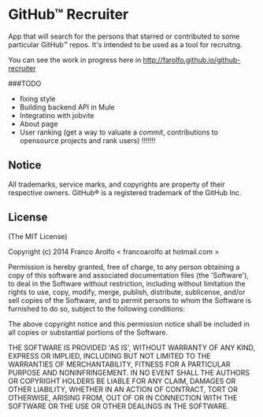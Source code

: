 GitHub™ Recruiter
================

App that will search for the persons that starred or contributed to some particular GitHub™ repos.
It's intended to be used as a tool for recruitng.

You can see the work in progress here in http://farolfo.github.io/github-recruiter

###TODO
* fixing style
* Building backend API in Mule
* Integratino with jobvite
* About page
* User ranking (get a way to valuate a _commit_, contributions to opensource projects and rank users) !!!!!!!

## Notice

All trademarks, service marks, and copyrights are property of their respective owners. GitHub® is a registered trademark of the GitHub Inc.

## License
(The MIT License)

Copyright (c) 2014 Franco Arolfo < francoarolfo at hotmail.com >

Permission is hereby granted, free of charge, to any person obtaining a copy of this software and associated documentation files (the 'Software'), to deal in the Software without restriction, including without limitation the rights to use, copy, modify, merge, publish, distribute, sublicense, and/or sell copies of the Software, and to permit persons to whom the Software is furnished to do so, subject to the following conditions:

The above copyright notice and this permission notice shall be included in all copies or substantial portions of the Software.

THE SOFTWARE IS PROVIDED 'AS IS', WITHOUT WARRANTY OF ANY KIND, EXPRESS OR IMPLIED, INCLUDING BUT NOT LIMITED TO THE WARRANTIES OF MERCHANTABILITY, FITNESS FOR A PARTICULAR PURPOSE AND NONINFRINGEMENT. IN NO EVENT SHALL THE AUTHORS OR COPYRIGHT HOLDERS BE LIABLE FOR ANY CLAIM, DAMAGES OR OTHER LIABILITY, WHETHER IN AN ACTION OF CONTRACT, TORT OR OTHERWISE, ARISING FROM, OUT OF OR IN CONNECTION WITH THE SOFTWARE OR THE USE OR OTHER DEALINGS IN THE SOFTWARE.


